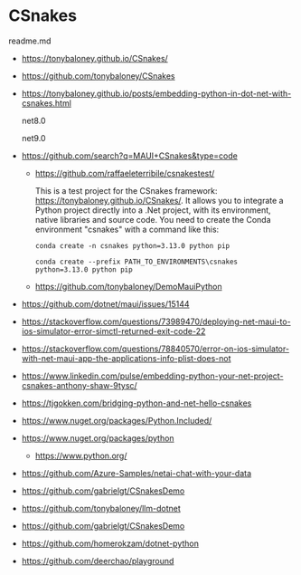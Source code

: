 # CSnakes

readme.md

*   https://tonybaloney.github.io/CSnakes/

*   https://github.com/tonybaloney/CSnakes

*   https://tonybaloney.github.io/posts/embedding-python-in-dot-net-with-csnakes.html

    net8.0

    net9.0

*   https://github.com/search?q=MAUI+CSnakes&type=code

    *   https://github.com/raffaeleterribile/csnakestest/

        This is a test project for the CSnakes framework: https://tonybaloney.github.io/CSnakes/. 
        It allows you to integrate a Python project directly into a .Net project, with its environment, 
        native libraries and source code. 
        You need to create the Conda environment "csnakes" with a command like this:

        ```
        conda create -n csnakes python=3.13.0 python pip

        conda create --prefix PATH_TO_ENVIRONMENTS\csnakes python=3.13.0 python pip        
        ```
        
    *   https://github.com/tonybaloney/DemoMauiPython

*   https://github.com/dotnet/maui/issues/15144

*   https://stackoverflow.com/questions/73989470/deploying-net-maui-to-ios-simulator-error-simctl-returned-exit-code-22

*   https://stackoverflow.com/questions/78840570/error-on-ios-simulator-with-net-maui-app-the-applications-info-plist-does-not

*   https://www.linkedin.com/pulse/embedding-python-your-net-project-csnakes-anthony-shaw-9tysc/

*   https://tjgokken.com/bridging-python-and-net-hello-csnakes

*   https://www.nuget.org/packages/Python.Included/

*   https://www.nuget.org/packages/python

    *   https://www.python.org/

*   https://github.com/Azure-Samples/netai-chat-with-your-data

*   https://github.com/gabrielgt/CSnakesDemo

*   https://github.com/tonybaloney/llm-dotnet

*   https://github.com/gabrielgt/CSnakesDemo

*   https://github.com/homerokzam/dotnet-python

*   https://github.com/deerchao/playground

